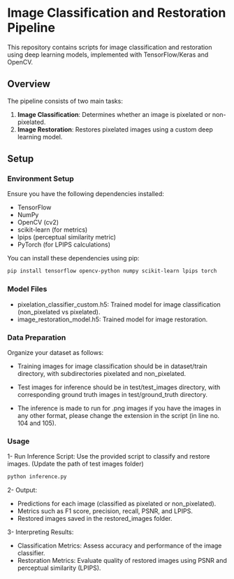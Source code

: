 # Image Classification and Restoration Pipeline

This repository contains scripts for image classification and restoration using deep learning models, implemented with TensorFlow/Keras and OpenCV.

## Overview

The pipeline consists of two main tasks:

1. **Image Classification**: Determines whether an image is pixelated or non-pixelated.
2. **Image Restoration**: Restores pixelated images using a custom deep learning model.

## Setup

### Environment Setup

Ensure you have the following dependencies installed:
- TensorFlow
- NumPy
- OpenCV (cv2)
- scikit-learn (for metrics)
- lpips (perceptual similarity metric)
- PyTorch (for LPIPS calculations)

You can install these dependencies using pip:

```bash
pip install tensorflow opencv-python numpy scikit-learn lpips torch

```
### Model Files

- pixelation_classifier_custom.h5: Trained model for image classification (non_pixelated vs pixelated).
- image_restoration_model.h5: Trained model for image restoration.

### Data Preparation

Organize your dataset as follows:

- Training images for image classification should be in dataset/train directory, with subdirectories pixelated and non_pixelated.

- Test images for inference should be in test/test_images directory, with corresponding ground truth images in test/ground_truth directory.

- The inference is made to run for .png images if you have the images in any other format, please change the extension in the script (in line no. 104 and 105).

### Usage
1- Run Inference Script: Use the provided script to classify and restore images. (Update the path of test images folder)

```bash
python inference.py
```
2- Output:

- Predictions for each image (classified as pixelated or non_pixelated).
- Metrics such as F1 score, precision, recall, PSNR, and LPIPS.
- Restored images saved in the restored_images folder.

3- Interpreting Results:

- Classification Metrics: Assess accuracy and performance of the image classifier.
- Restoration Metrics: Evaluate quality of restored images using PSNR and perceptual similarity (LPIPS).

